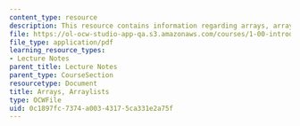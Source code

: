 ```yaml
---
content_type: resource
description: This resource contains information regarding arrays, arraylists.
file: https://ol-ocw-studio-app-qa.s3.amazonaws.com/courses/1-00-introduction-to-computers-and-engineering-problem-solving-spring-2012/0c1897fc7374a00343175ca331e2a75f_MIT1_00S12_Lec_11.pdf
file_type: application/pdf
learning_resource_types:
- Lecture Notes
parent_title: Lecture Notes
parent_type: CourseSection
resourcetype: Document
title: Arrays, Arraylists
type: OCWFile
uid: 0c1897fc-7374-a003-4317-5ca331e2a75f
---
```

